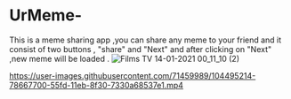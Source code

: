 # UrMeme-
This is a meme sharing app ,you can share any meme to your friend and it consist of two buttons , "share" and "Next" and after clicking on "Next" ,new meme will be loaded .
![Films   TV 14-01-2021 00_11_10 (2)](https://user-images.githubusercontent.com/71459989/104495009-33dadb80-55fd-11eb-9ecb-000fced095bd.png)

https://user-images.githubusercontent.com/71459989/104495214-78667700-55fd-11eb-8f30-7330a68537e1.mp4


